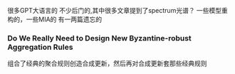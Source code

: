很多GPT大语言的
不少后门的,其中很多文章提到了spectrum光谱？
一些模型重构的，一些MIA的
有一两篇遗忘的

### Do We Really Need to Design New Byzantine-robust Aggregation Rules
组合了经典的聚合规则创造合成更新，然后再对合成更新套那些经典规则